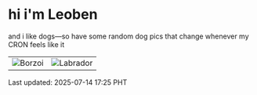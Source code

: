 # hi i'm Leoben

and i like dogs—so have some random dog pics that change whenever my CRON feels like it

|  |  |
|--------|----------|
| ![Borzoi](https://random-dog-vercel.vercel.app/api/random-borzoi?v=1752485155) | ![Labrador](https://random-dog-vercel.vercel.app/api/random-labrador?v=1752485155) |

Last updated: 2025-07-14 17:25 PHT
